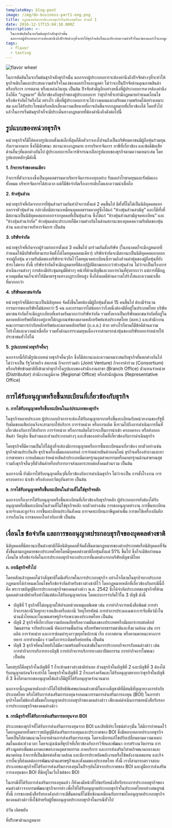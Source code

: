 ```yaml
---
templateKey: blog-post
image: /img/do-business-part1-eng.png
title: กฎหมายกับการประกอบธุรกิจในประเทศไทย ส่วนที่ 1
date: 2016-12-17T15:04:10.000Z
description: >-
  ในการตัดสินในจะเริ่มต้นธุรกิจสักธุรกิจนั้น
  นอกจากผู้ประกอบการจะต้องคำนึงถึงปัจจัยต่างๆที่จะทำให้ธุรกิจเติบโตและประสบความสำเร็จในแง่ของผลกำไรและมูลค่า
tags:
  - flavor
  - tasting
---
```

![flavor wheel](/img/do-business-part1-eng.png)

ในการตัดสินในจะเริ่มต้นธุรกิจสักธุรกิจนั้น นอกจากผู้ประกอบการจะต้องคำนึงถึงปัจจัยต่างๆที่จะทำให้ธุรกิจเติบโตและประสบความสำเร็จในแง่ของผลกำไรและมูลค่า ไม่ว่าจะเป็นปัจจัยด้านคุณภาพสินค้าหรือบริการ การตลาด หรือแหล่งเงินทุน เป็นต้น ปัจจัยสำคัญอีกอย่างหนึ่งที่ผู้ประกอบการควรต้องคำนึงถึงก็คือ “กฎหมาย” ที่เกี่ยวข้องกับธุรกิจของผู้ประกอบการ ว่าธุรกิจที่จะทำมีกฎหมายกำหนดเงื่อนไขหรือข้อจำกัดไว้หรือไม่ อย่างไร เพื่อที่ผู้ประกอบการจะได้วางแผนและเตรียมความพร้อมได้อย่างเหมาะสม และได้รับประโยชน์หรือหลีกเลี่ยงความเสียหายที่อาจเกิดขึ้นจากกฎหมายที่เกี่ยวข้องได้ โดยทั่วไปแล้วในการเริ่มต้นธุรกิจก็จะมีประเด็นทางกฎหมายที่ต้องคำนึงถึงดังต่อไปนี้

## รูปแบบของหน่วยธุรกิจ

หน่วยธุรกิจก็มีได้หลายรูปแบบตั้งแต่เล็กที่สุดก็คือตัวเราเองไปจนถึงเป็นบริษัทมหาชนมีผู้ถือหุ้นร่วมทุนกับเรามากมาย ซึ่งก็มีลักษณะ สถานะทางกฎหมาย การบริหารจัดการ ภาษีที่เกี่ยวข้อง และข้อดีข้อเสียด้านอื่นๆที่แตกต่างกันไป ผู้ประกอบการก็ควรพิจารณาเลือกรูปแบบของธุรกิจตามความเหมาะสม โดยรูปแบบหลักๆมีดังนี้

**1. กิจการเจ้าของคนเดียว**

กิจการที่ตัวเราเองซึ่งเป็นบุคคลธรรมดาบริหารจัดการเองทุกอย่าง รับผลกำไรขาดทุนและรับผิดเองทั้งหมด บริหารจัดการได้สะดวก แต่ก็มีข้อจำกัดเรื่องการเติบโตและความน่าเชื่อถือ

**2. ห้างหุ้นส่วน**

หน่วยธุรกิจที่เกิดจากการที่หุ้นส่วนร่วมกันทำกิจการตั้งแต่ 2 คนขึ้นไป มีทั้งที่ไม่ได้เป็นนิติบุคคลแยกออกจาตัวหุ้นส่วน กล่าวคือมีสถานะเหมือนบุคคลธรรมดาอยู่ซึ่งได้แก่ “ห้างหุ้นส่วนสามัญ”  และก็มีทั้งที่มีสถานะเป็นนิติบุคคลแยกออกจากบุคคลที่เป็นหุ้นส่วน ซึ่งได้แก่ “ห้างหุ้นส่วนสามัญจดทะเบียน” และ “ห้างหุ้นส่วนจำกัด” ห้างหุ้นแต่ละประเภทก็มีความต่างกันในด้านสถานะของบุคคลความรับผิดของหุ้นส่วน และอำนาจบริหารจัดการ เป็นต้น

**3. บริษัทจำกัด**

หน่วยธุรกิจที่เกิดจากผู้ร่วมก่อการตั้งแต่ 3 คนขึ้นไป มาร่วมกันตั้งบริษัท (ในอนาคตก็จะมีกฎหมายที่กำหนดให้มีบริษัทที่สามารถจัดตั้งได้โดยบุคคลคนเดียว) บริษัทจำกัดจะมีสถานะเป็นนิติบุคคลแยกออกจากผู้ถือหุ้น ความรับผิดของบริษัทจะจำกัดไว้โดยทุนจดทะเบียนซึ่งรวมถึงส่วนค่าหุ้นของผู้ถือหุ้นที่ยังชำระไม่ครบ ทั้งนี้ บริษัทจำกัดก็จะมีกฎหมายที่ต้องปฏิบัติตามเยอะกว่าห้างหุ้นส่วน ไม่ว่าจะเป็นเรื่องการดำเนินงานต่างๆ การต้องมีประชุมอนุมัติต่างๆ หน้าที่ด้านบัญชีและงบการเงินที่ยุ่งยากกว่า แต่การที่มีกฎควบคุมชัดเจนก็จะทำให้มีมาตรฐานทางกฎระเบียบสูง ซึ่งก็ส่งผลดีด้านความโปร่งใสและความน่าเชื่อที่มากกกว่า

**4. บริษัทมหาชนจำกัด**

หน่วยธุรกิจที่มีสถานะเป็นนิติบุคคล จัดตั้งขึ้นโดยต้องมีผู้ถือหุ้นตั้งแต่ 15 คนขึ้นไป ต้องมีจำนวนกรรมการของบริษัทไม่น้อยกว่า 5 คน และกรรมการไม่น้อยกว่ากึ่งหนึ่งต้องมีที่อยู่ในประเทศไทย บริษัทมหาชนจำกัดก็จะมีกฎระเบียบที่เคร่งครัดมากกว่าบริษัทจำกัด รวมทั้งหากเป็นบริษัทมหาชนจำกัดที่อยู่ในตลาดหลักทรัพย์ก็ต้องอยู่ภายใต้กฎเกณฑ์ของตลาดหลักทรัพย์แห่งประเทศไทย (ตลท.) และสำนักงานคณะกรรมการกำกับหลักทรัพย์และตลาดหลักทรัพย์ (ก.ล.ต.) ด้วย อย่างไรก็ตามก็มีข้อดีด้านความโปร่งใสและความน่าเชื่อถือ รวมทั้งด้านการระดมทุนเนื่องจากสามารถนำหุ้นของบริษัทออกจำหน่ายให้ประชาชนทั่วไปได้

**5. รูปแบบหน่วยธุรกิจอื่นๆ**

นอกจากนี้ก็ยังมีรูปแบบหน่วยธุรกิจอื่นๆอีก ซึ่งก็มีสถานะและความเหมาะสมกับธุรกิจที่แตกต่างกันไป ไม่ว่าจะเป็น รัฐวิสาหกิจ สหกรณ์ กิจการร่วมค้า (Joint Venture) กิจการค้าร่วม (Consortium) หรือบริษัทข้ามชาติที่เข้ามาทำธุรกิจในรูปแบบของสำนักงานสาขา (Branch Office) ตัวแทนจำหน่าย (Distributor) สำนักงานภูมิภาค (Regional Office) หรือสำนักผู้แทน (Representative Office)

## การได้รับอนุญาตหรือขึ้นทะเบียนที่เกี่ยวข้องกับธุรกิจ

**ก. การได้รับอนุญาตหรือขึ้นทะเบียนในแง่ประเภทของธุรกิจ**  

ในธุรกิจหลายประเภท ผู้ประกอบกิจการจะต้องได้รับอนุญาตจากหรือขึ้นทะเบียนกับหน่วยงานของรัฐที่รับผิดชอบเสียก่อนจึงจะสามารถให้บริการ การจำหน่าย หรือการผลิต ซึ่งรวมไปถึงการดำเนินการอื่นที่เกี่ยวข้องกับการให้บริการ การจำหน่าย หรือการผลิตไม่ว่าจะเป็นการนำเข้า ครอบครอง หรือส่งออกสินค้า วัตถุดิบ ชิ้นส่วนและส่วนประกอบต่างๆ และสิ่งของอย่างอื่นที่เกี่ยวข้องกับการดำเนินธุรกิจ

โดยธุรกิจที่มีความเป็นไปได้สูงที่จะต้องมีการอนุญาตหรือการขึ้นทะเบียนมาเกี่ยวข้อง ยกตัวอย่างเช่น ธุรกิจด้านประกันภัย ธุรกิจเครื่องดื่มแอลกอฮอล์ การจำหน่ายสินค้าออนไลน์ ธุรกิจเครื่องสำอางและยา การขายตรง การผลิตและจำหน่ายสินค้าประเภทมีมาตรฐานอุตสาหกรรมหรือมาตรฐานด้านสาธรณสุข รวมถึงธุรกิจอื่นๆที่ตัวสินค้าหรือบริการอาจส่งผลกระทบต่อสังคมส่วนรวม เป็นต้น

นอกจากนี้ ยังมีการได้รับอนุญาตอื่นๆที่เกี่ยวข้องกับการดำเนินธุรกิจ ไม่ว่าจะเป็น การตั้งโรงงาน การครอบครอง นำเข้า หรือส่งออกวัตถุอันตราย เป็นต้น

**ข. การได้รับอนุญาตหรือขึ้นทะเบียนในส่วนที่ไม่ใช่ธุรกิจหลัก**

นอกจากเรื่องการได้รับอนุญาตหรือขึ้นทะเบียนที่เกี่ยวข้องกับธุรกิจหลัก ผู้ประกอบการยังต้องได้รับอนุญาตหรือขึ้นทะเบียนในส่วนที่ไม่ใช่ธุรกิจหลัก ยกตัวอย่างเช่น การขออนุญาตทำงาน การขึ้นทะเบียนนายจ้างและลูกจ้าง การขึ้นทะเบียนประกันสังคม การจดทะเบียนภาษีมูลค่าเพิ่ม การขอใช้เครื่องบันทึกการเก็บเงิน การขอออกใบกำกับภาษี เป็นต้น

## เงื่อนไข ข้อจำกัด และการขออนุญาตประกอบธุรกิจของบุคคลต่างชาติ 

นิติบุคคลที่มีสถานะเป็นต่างชาติก็คือนิติบุคคลที่จัดตั้งขึ้นตามกฎหมายของต่างประเทศหรือนิติบุคคลที่จัดตั้งขึ้นตามกฎหมายของประเทศไทยโดยมีบุคคลต่างชาติถือหุ้นตั้งแต่ 51% ขึ้นไป ซึ่งก็จะมีข้อกำหนด เงื่อนไข หรือข้อจำกัดในการประกอบธุรกิจบางประการที่แตกต่างจากบริษัทสัญชาติไทย

**ก. กรณีธุรกิจทั่วไป**

โดยหลักแล้วบุคคลไม่ว่าสัญชาติใดมีเสรีภาพในการประกอบธุรกิจ อย่างไรก็ตามในธุรกิจบางประเภทกฎหมายได้กำหนดเงื่อนไขหรือข้อจำกัดสำหรับชาวต่างชาติไว้ โดยกฎหมายหลักที่เกี่ยวข้องกับกรณีนี้ก็คือ พระราชบัญญัติการประกอบธุรกิจของคนต่างด้าว พ.ศ. 2542 ซึ่งได้จำกัดประเภทของธุรกิจที่ห้ามบุคคลต่างชาติทำหรือทำได้แต่ต้องได้รับอนุญาตก่อน โดยแบ่งการจำกัดไว้ใน 3 บัญชี ดังนี้

* บัญชีที่ 1 ธุรกิจที่ไม่อนุญาตให้ทำเลยด้วยเหตุผลพิเศษ เช่น การทํากิจการหนังสือพิมพ์ การทํากิจการสถานีวิทยุกระจายเสียงหรือสถานี วิทยุโทรทัศน์ การทําการประมงเฉพาะการจับสัตว์น้ำในน่านน้ำไทยและในเขตเศรษฐกิจจําเพาะของประเทศไทย เป็นต้น
* บัญชี 2 ธุรกิจที่เกี่ยวกับความปลอดภัยหรือความมั่นคงของประเทศหรือมีผลกระทบต่อศิลปวัฒนธรรม จารีตประเพณี หัตถกรรมพื้นบ้าน หรือทรัพยากรธรรมชาติและสิ่งแวดล้อม เช่น การผลิต การจำหน่าย และการซ่อมบำรุงอาวุธยุทโธปกรณ์ เรือ อากาศยาน หรือยานพาหนะทางการทหาร การทำเหมือง รวมทั้งการระเบิดหรือย่อยหิน เป็นต้น
* บัญชี 3 ธุรกิจที่คนไทยยังไม่มีความพร้อมที่จะแข่งขันในการประกอบกิจการกับคนต่างด้าว เช่น การทำกิจการบริการทางบัญชี การทำกิจการบริการทางสถาปัตยกรรม การทำกิจการโฆษณา เป็นต้น

โดยสรุปก็คือธุรกิจในบัญชีที่ 1 ก็จะห้ามชาวต่างชาติทำเลย ส่วนธุรกิจในบัญชีที่ 2 และบัญชีที่ 3 ต้องได้รับอนุญาตก่อนจึงจะทำได้ โดยธุรกิจในบัญชีที่ 2 ก็จะเคร่งครัดและได้รับอนุญาตยากกว่าธุรกิจในบัญชีที่ 3 ซึ่งก็สามารถขออนุญาตได้แล้วก็มีผู้ที่ได้รับอนุญาตจำนวนมาก

นอกจากนี้กฎหมายดังกล่าวก็ได้ให้สิทธิพิเศษแก่คนต่างชาติในบางสัญชาติที่มีสนธิสัญญาทางการค้ากับประเทศไทย หรือได้รับการส่งเสริมการลงทุนจากคณะกรรมการส่งเสริมการลงทุน (BOI) ในการทำธุรกิจโดยไม่ต้องถึงขั้นขอใบอนุญาตประกอบธุรกิจของคนต่างด้าว เพียงแค่ดำเนินการขอหนังสือรับรองการประกอบธุรกิจของคนต่างด้าว

**ข. กรณีธุรกิจที่ได้รับการส่งเสริมการลงทุนจาก BOI**

ประเภทของธุรกิจที่ได้รับการส่งเสริมการลงทุนจาก BOI และสิทธิประโยชน์ต่างๆนั้น ได้มีการกำหนดไว้โดยกฎหมายทั้งพระราชบัญญัติส่งเสริมการลงทุนและประกาศของ BOI ซึ่งมีหลากหลายประเภทธุรกิจโดยเป็นไปตามแนวนโยบายด้านการส่งเสริมการลงทุน โดยจะมีการแก้ไขปรับเปลี่ยนตามความเหมาะสมในแต่ละช่วงเวลา โดยจะมุ่งเน้นที่ธุรกิจที่เกี่ยวข้องกับการวิจัยและพัฒนา การสร้างนวัตกรรม การสร้างมูลค่าเพิ่มของภาคเกษตรภาคอุตสาหกรรม ภาคบริการ และการส่งเสริมวิสาหกิจขนาดกลางและขนาดย่อม กิจการที่เป็นมิตรต่อสิ่งแวดล้อม และมีการประหยัดพลังงานหรือใช้พลังงานทดแทน และกิจการอื่นๆที่ส่งผลต่อการพัฒนาด้านเศรษฐกิจและสังคมของประเทศไทย ทั้งนี้ เราก็สามารถตรวจสอบประเภทของธุรกิจที่ได้รับการส่งเสริมการลงทุนในปัจจุบันได้จากประกาศของ BOI และคู่มือการส่งเสริมการลงทุนของ BOI ที่มีอยู่ในเว็บไซต์ของ BOI

ในกรณีที่ได้รับการส่งเสริมการลงทุนแล้ว ก็ยังคงมีหน้าที่ไปขอรับหนังสือรับรองการประกอบธุรกิจของคนต่างด้าวจากกรมพัฒนาธุรกิจการค้า เพื่อให้ได้รับอนุญาตประกอบธุรกิจในประเทศไทยอย่างสมบูรณ์ ทั้งนี้ การของหนังสือรับรองดังกล่าวจะมีขั้นตอนที่ไม่ซับซ้อนเหมือนกับการขอใบอนุญาตประกอบธุรกิจของคนต่างด้าวซึ่งใช้สำหรับผู้ที่ขออนุญาตประกอบธุรกิจในกรณีทั่วไป

ปวัน เลิศพยับ

ที่ปรึกษาด้านกฎหมาย
